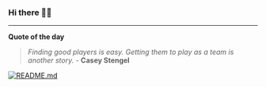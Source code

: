 ### Hi there 👋🏻


---

**Quote of the day**

> *Finding good players is easy. Getting them to play as a team is another story.* - **Casey Stengel** 

[![README.md](https://github.com/marcolovazzano/marcolovazzano/actions/workflows/readme.yml/badge.svg?branch=main)](https://github.com/marcolovazzano/marcolovazzano/actions/workflows/readme.yml)
